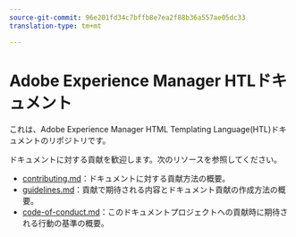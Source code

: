 ```yaml
---
source-git-commit: 96e201fd34c7bffb8e7ea2f88b36a557ae05dc33
translation-type: tm+mt

---
```

# Adobe Experience Manager HTLドキュメント

これは、Adobe Experience Manager HTML Templating Language(HTL)ドキュメントのリポジトリです。

ドキュメントに対する貢献を歓迎します。次のリソースを参照してください。

* [contributing.md](contributing.md)：ドキュメントに対する貢献方法の概要。
* [guidelines.md](guidelines.md)：貢献で期待される内容とドキュメント貢献の作成方法の概要。
* [code-of-conduct.md](code-of-conduct.md)：このドキュメントプロジェクトへの貢献時に期待される行動の基準の概要。
